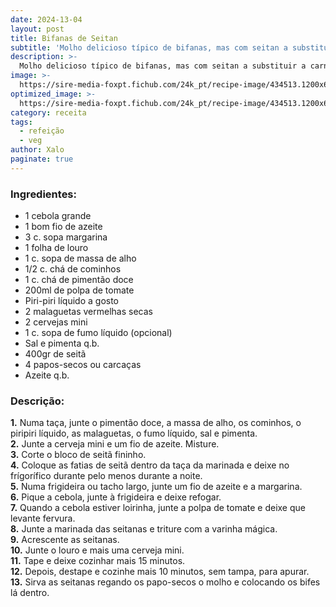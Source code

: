 ```yaml
---
date: 2024-13-04
layout: post
title: Bifanas de Seitan
subtitle: 'Molho delicioso típico de bifanas, mas com seitan a substituir a carne de porco.'
description: >-
  Molho delicioso típico de bifanas, mas com seitan a substituir a carne de porco.
image: >-
  https://sire-media-foxpt.fichub.com/24k_pt/recipe-image/434513.1200x675.jpg
optimized_image: >-
  https://sire-media-foxpt.fichub.com/24k_pt/recipe-image/434513.1200x675.jpg
category: receita
tags:
  - refeição
  - veg
author: Xalo
paginate: true
---
```


### Ingredientes:

* 1 cebola grande  
* 1 bom fio de azeite  
* 3 c. sopa margarina  
* 1 folha de louro  
* 1 c. sopa de massa de alho  
* 1/2 c. chá de cominhos  
* 1 c. chá de pimentão doce  
* 200ml de polpa de tomate  
* Piri-piri líquido a gosto  
* 2 malaguetas vermelhas secas  
* 2 cervejas mini  
* 1 c. sopa de fumo líquido (opcional)  
* Sal e pimenta q.b.  
* 400gr de seitã  
* 4 papos-secos ou carcaças  
* Azeite q.b.  

### Descrição:

**1.** Numa taça, junte o pimentão doce, a massa de alho, os cominhos, o piripiri líquido, as malaguetas, o fumo líquido, sal e pimenta.  
**2.** Junte a cerveja mini e um fio de azeite. Misture.  
**3.** Corte o bloco de seitã fininho.  
**4.** Coloque as fatias de seitã dentro da taça da marinada e deixe no frígorífico durante pelo menos durante a noite.  
**5.** Numa frigideira ou tacho largo, junte um fio de azeite e a margarina.  
**6.** Pique a cebola, junte à frigideira e deixe refogar.  
**7.** Quando a cebola estiver loirinha, junte a polpa de tomate e deixe que levante fervura.  
**8.** Junte a marinada das seitanas e triture com a varinha mágica.  
**9.** Acrescente as seitanas.  
**10.** Junte o louro e mais uma cerveja mini.  
**11.** Tape e deixe cozinhar mais 15 minutos.  
**12.** Depois, destape e cozinhe mais 10 minutos, sem tampa, para apurar.  
**13.** Sirva as seitanas regando os papo-secos o molho e colocando os bifes lá dentro.  
